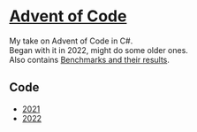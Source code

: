 # [Advent of Code](https://adventofcode.com)
My take on Advent of Code in C#.<br/>
Began with it in 2022, might do some older ones.<br/>
Also contains [Benchmarks and their results](https://github.com/Sterbehilfe/AdventOfCode/tree/master/AdventOfCode.Benchmarks).

## Code

- [2021](https://github.com/Sterbehilfe/AdventOfCode/tree/master/AdventOfCode/Year2021)
- [2022](https://github.com/Sterbehilfe/AdventOfCode/tree/master/AdventOfCode/Year2022)
